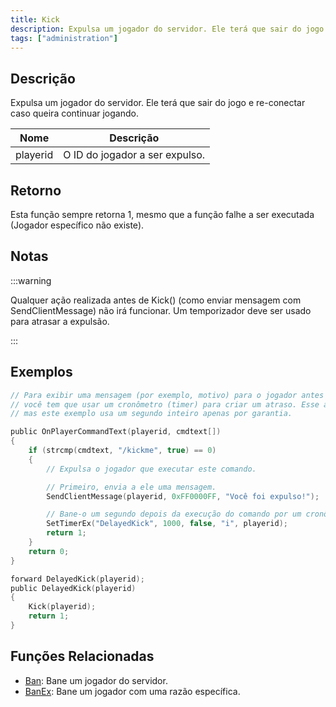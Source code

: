 ```yaml
---
title: Kick
description: Expulsa um jogador do servidor. Ele terá que sair do jogo e re-conectar caso queira continuar jogando.
tags: ["administration"]
---
```


## Descrição

Expulsa um jogador do servidor. Ele terá que sair do jogo e re-conectar caso queira continuar jogando.

| Nome     | Descrição                      |
| -------- | ------------------------------ |
| playerid | O ID do jogador a ser expulso. |

## Retorno

Esta função sempre retorna 1, mesmo que a função falhe a ser executada (Jogador específico não existe).

## Notas

:::warning

Qualquer ação realizada antes de Kick() (como enviar mensagem com SendClientMessage) não irá funcionar. Um temporizador deve ser usado para atrasar a expulsão.

:::

## Exemplos

```c
// Para exibir uma mensagem (por exemplo, motivo) para o jogador antes que a conexão seja fechada
// você tem que usar um cronômetro (timer) para criar um atraso. Esse atraso precisa ser de apenas alguns milissegundos,
// mas este exemplo usa um segundo inteiro apenas por garantia.

public OnPlayerCommandText(playerid, cmdtext[])
{
    if (strcmp(cmdtext, "/kickme", true) == 0)
    {
        // Expulsa o jogador que executar este comando.

        // Primeiro, envia a ele uma mensagem.
        SendClientMessage(playerid, 0xFF0000FF, "Você foi expulso!");

        // Bane-o um segundo depois da execução do comando por um cronômetro (timer).
        SetTimerEx("DelayedKick", 1000, false, "i", playerid);
        return 1;
    }
    return 0;
}

forward DelayedKick(playerid);
public DelayedKick(playerid)
{
    Kick(playerid);
    return 1;
}
```

## Funções Relacionadas

- [Ban](Ban.md): Bane um jogador do servidor.
- [BanEx](BanEx.md): Bane um jogador com uma razão específica.
